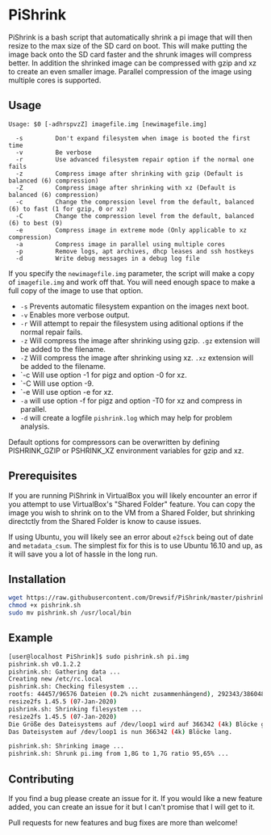 
# PiShrink #

PiShrink is a bash script that automatically shrink a pi image that will then resize to the max size of the SD card on boot. This will make putting the image back onto the SD card faster and the shrunk images will compress better. 
In addition the shrinked image can be compressed with gzip and xz to create an even smaller image. Parallel compression of the image using multiple cores is supported. 

## Usage ##

```
Usage: $0 [-adhrspvzZ] imagefile.img [newimagefile.img]

  -s         Don't expand filesystem when image is booted the first time
  -v         Be verbose
  -r         Use advanced filesystem repair option if the normal one fails
  -z         Compress image after shrinking with gzip (Default is balanced (6) compression)
  -Z         Compress image after shrinking with xz (Default is balanced (6) compression)
  -c         Change the compression level from the default, balanced (6) to fast (1 for gzip, 0 or xz)
  -C         Change the compression level from the default, balanced (6) to best (9)
  -e         Compress image in extreme mode (Only applicable to xz compression)
  -a         Compress image in parallel using multiple cores
  -p         Remove logs, apt archives, dhcp leases and ssh hostkeys
  -d         Write debug messages in a debug log file
```

If you specify the `newimagefile.img` parameter, the script will make a copy of `imagefile.img` and work off that. You will need enough space to make a full copy of the image to use that option.

* `-s` Prevents automatic filesystem expantion on the images next boot. 
* `-v` Enables more verbose output. 
* `-r` Will attempt to repair the filesystem using aditional options if the normal repair fails. 
* `-z` Will compress the image after shrinking using gzip. `.gz` extension will be added to the filename. 
* `-Z` Will compress the image after shrinking using xz. `.xz` extension will be added to the filename. 
* `-c  Will use option -1 for pigz and option -0 for xz. 
* `-C  Will use option -9. 
* `-e  Will use option -e for xz. 
* `-a` will use option -f for pigz and option -T0 for xz and compress in parallel. 
* `-d` will create a logfile `pishrink.log` which may help for problem analysis. 

Default options for compressors can be overwritten by defining PISHRINK_GZIP or PSHRINK_XZ environment variables for gzip and xz. 

## Prerequisites ##

If you are running PiShrink in VirtualBox you will likely encounter an error if you
attempt to use VirtualBox's "Shared Folder" feature. You can copy the image you wish to
shrink on to the VM from a Shared Folder, but shrinking directctly from the Shared Folder
is know to cause issues. 

If using Ubuntu, you will likely see an error about `e2fsck` being out of date and `metadata_csum`. The simplest fix for this is to use Ubuntu 16.10 and up, as it will save you a lot of hassle in the long run. 

## Installation ##

```bash
wget https://raw.githubusercontent.com/Drewsif/PiShrink/master/pishrink.sh
chmod +x pishrink.sh
sudo mv pishrink.sh /usr/local/bin
```

## Example ##

```bash
[user@localhost PiShrink]$ sudo pishrink.sh pi.img
pishrink.sh v0.1.2.2
pishrink.sh: Gathering data ...
Creating new /etc/rc.local
pishrink.sh: Checking filesystem ...
rootfs: 44457/96576 Dateien (0.2% nicht zusammenhängend), 292343/386048 Blöcke
resize2fs 1.45.5 (07-Jan-2020)
pishrink.sh: Shrinking filesystem ...
resize2fs 1.45.5 (07-Jan-2020)
Die Größe des Dateisystems auf /dev/loop1 wird auf 366342 (4k) Blöcke geändert.
Das Dateisystem auf /dev/loop1 is nun 366342 (4k) Blöcke lang.

pishrink.sh: Shrinking image ...
pishrink.sh: Shrunk pi.img from 1,8G to 1,7G ratio 95,65% ...
```

## Contributing ##

If you find a bug please create an issue for it. If you would like a new feature added, you can create an issue for it but I can't promise that I will get to it. 

Pull requests for new features and bug fixes are more than welcome!
